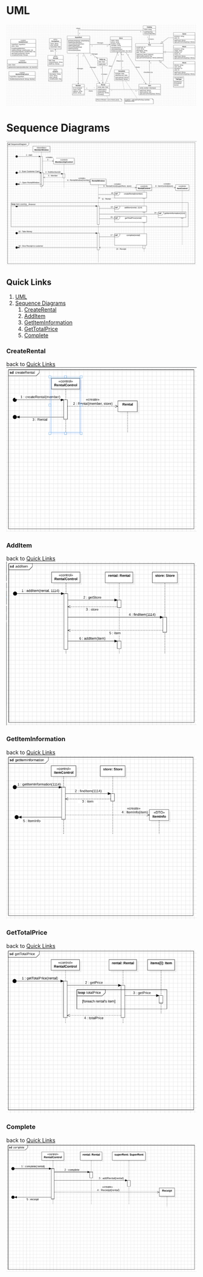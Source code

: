 # UML
![](./UML.jpg)
# Sequence Diagrams
![](./UML_SequenceDiagram.jpg)

## Quick Links
1. [UML](#uml)
1. [Sequence Diagrams](#sequence-diagrams)
    1. [CreateRental](#createrental) 
    1. [AddItem](#additem)
    1. [GetItemInformation](#getiteminformation)
    1. [GetTotalPrice](#gettotalprice)
    1. [Complete](#complete)
### CreateRental
back to [Quick Links](#quick-links)
![CreateRental](./UML_SequenceDiagram_CreateRental.jpg)

### AddItem
back to [Quick Links](#quick-links)
![AddItem](./UML_SequenceDiagram_AddItem.jpg)

### GetItemInformation
back to [Quick Links](#quick-links)
![GetItemInformation](./UML_SequenceDiagram_GetItemInformation.jpg)

### GetTotalPrice
back to [Quick Links](#quick-links)
![GetTotalPrice](./UML_SequenceDiagram_GetTotalPrice.jpg)

### Complete
back to [Quick Links](#quick-links)
![Complete](./UML_SequenceDiagram_Complete.jpg)
